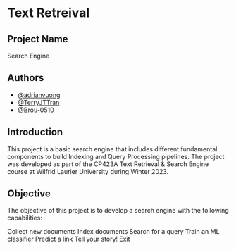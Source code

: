 # Text Retreival

## Project Name

Search Engine

## Authors

- [@adrianvuong](https://github.com/adrianvuong)
- [@TerryJTTran](https://github.com/TerryJTTran)
- [@Brou-0510](https://github.com/Brou-0510)

## Introduction

This project is a basic search engine that includes different fundamental components to build Indexing and Query Processing pipelines. The project was developed as part of the CP423A Text Retrieval & Search Engine course at Wilfrid Laurier University during Winter 2023.

## Objective

The objective of this project is to develop a search engine with the following capabilities:

Collect new documents
Index documents
Search for a query
Train an ML classifier
Predict a link
Tell your story!
Exit

